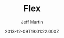 ---
title: Flex
github: https://github.com/the-development/flex
demo: https://the-development.github.io/flex/
author: Jeff Martin
ssg:
  - Jekyll
cms:
  - No Cms
date: 2013-12-09T19:01:22.000Z
description: A responsive, flexible, Jekyll theme based on The Development's first design.
stale: true
---
